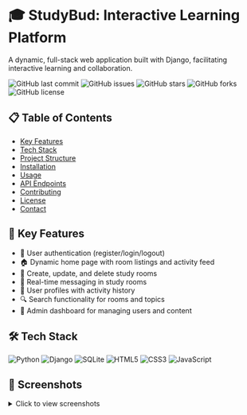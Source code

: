 # 🎓 StudyBud: Interactive Learning Platform

A dynamic, full-stack web application built with Django, facilitating interactive learning and collaboration.

![GitHub last commit](https://img.shields.io/github/last-commit/yourusername/studybud)
![GitHub issues](https://img.shields.io/github/issues/yourusername/studybud)
![GitHub stars](https://img.shields.io/github/stars/yourusername/studybud)
![GitHub forks](https://img.shields.io/github/forks/yourusername/studybud)
![GitHub license](https://img.shields.io/github/license/yourusername/studybud)

## 📋 Table of Contents
- [Key Features](#key-features)
- [Tech Stack](#tech-stack)
- [Project Structure](#project-structure)
- [Installation](#installation)
- [Usage](#usage)
- [API Endpoints](#api-endpoints)
- [Contributing](#contributing)
- [License](#license)
- [Contact](#contact)

## 🚀 Key Features

- 🔐 User authentication (register/login/logout)
- 🏠 Dynamic home page with room listings and activity feed
- 🚪 Create, update, and delete study rooms
- 💬 Real-time messaging in study rooms
- 👤 User profiles with activity history
- 🔍 Search functionality for rooms and topics
- 👑 Admin dashboard for managing users and content

## 🛠️ Tech Stack

![Python](https://img.shields.io/badge/Python-3776AB?style=for-the-badge&logo=python&logoColor=white)
![Django](https://img.shields.io/badge/Django-092E20?style=for-the-badge&logo=django&logoColor=white)
![SQLite](https://img.shields.io/badge/SQLite-07405E?style=for-the-badge&logo=sqlite&logoColor=white)
![HTML5](https://img.shields.io/badge/HTML5-E34F26?style=for-the-badge&logo=html5&logoColor=white)
![CSS3](https://img.shields.io/badge/CSS3-1572B6?style=for-the-badge&logo=css3&logoColor=white)
![JavaScript](https://img.shields.io/badge/JavaScript-F7DF1E?style=for-the-badge&logo=javascript&logoColor=black)
## 📸 Screenshots

<details>
<summary>Click to view screenshots</summary>
![roomm](https://github.com/user-attachments/assets/bd5456d2-a277-48e2-b940-67316669de7e)
![vcds](https://github.com/user-attachments/assets/7651d09a-6b15-4dfd-a125-d7172194e8c5)
![roomchat](https://github.com/user-attachments/assets/b1149ce0-d9c6-4892-b44d-0003fdd929a5)


## 📁 Project Structure

```
studybud/
│
├── base/
│   ├── migrations/
│   ├── templates/
│   │   └── base/
│   │       ├── activity.html
│   │       ├── create-room.html
│   │       ├── delete.html
│   │       ├── edit-user.html
│   │       ├── home.html
│   │       ├── login.html
│   │       ├── profile.html
│   │       ├── room.html
│   │       ├── room_form.html
│   │       └── topics.html
│   ├── admin.py
│   ├── apps.py
│   ├── forms.py
│   ├── models.py
│   ├── tests.py
│   ├── urls.py
│   └── views.py
│
├── studybud/
│   ├── __init__.py
│   ├── asgi.py
│   ├── settings.py
│   ├── urls.py
│   └── wsgi.py
│
├── static/
│   ├── images/
│   ├── styles/
│   └── js/
│
├── templates/
│   └── main.html
│
├── manage.py
├── db.sqlite3
├── requirements.txt
└── README.md
```

## 💻 Installation

1. Clone the repository:
   ```sh
   git clone  https://github.com/engrmumtazali0112/Digital_Empowerment_Pakistan_Internships/tree/main/real-time-chat

   ```

2. Navigate to the project directory:
   ```sh
   cd studybud
   ```

3. Create a virtual environment:
   ```sh
   python -m venv venv
   ```

4. Activate the virtual environment:
   - On Windows:
     ```sh
     venv\Scripts\activate
     ```
   - On macOS and Linux:
     ```sh
     source venv/bin/activate
     ```

5. Install dependencies:
   ```sh
   pip install -r requirements.txt
   ```

6. Apply migrations:
   ```sh
   python manage.py migrate
   ```

7. Create a superuser:
   ```sh
   python manage.py createsuperuser
   ```

## 🚀 Usage

1. Start the development server:
   ```sh
   python manage.py runserver
   ```

2. Open your browser and navigate to `http://localhost:8000`

3. To access the admin panel, go to `http://localhost:8000/admin` and log in with your superuser credentials.

## 🔗 API Endpoints

- `GET /`: Home page
- `GET /login/`: User login
- `GET /logout/`: User logout
- `GET /register/`: User registration
- `GET /room/<str:pk>/`: View a specific room
- `GET /profile/<str:pk>/`: View user profile
- `GET /create-room/`: Create a new room
- `GET /update-room/<str:pk>/`: Update a room
- `GET /delete-room/<str:pk>/`: Delete a room
- `GET /delete-message/<str:pk>/`: Delete a message
- `GET /update-user/`: Update user profile
- `GET /topics/`: View all topics
- `GET /activity/`: View recent activity

## 🤝 Contributing

Contributions are what make the open-source community such an amazing place to learn, inspire, and create. Any contributions you make are **greatly appreciated**.

1. Fork the Project
2. Create your Feature Branch (`git checkout -b feature/AmazingFeature`)
3. Commit your Changes (`git commit -m 'Add some AmazingFeature'`)
4. Push to the Branch (`git push origin feature/AmazingFeature`)
5. Open a Pull Request

## 📄 License

Distributed under the MIT License. See `LICENSE` for more information.

## 📞 Contact

Mumtaz Ali - [engrmumtazali01@gmail.com](mailto:engrmumtazali01@gmail.com)

Project Link: https://github.com/engrmumtazali0112/Digital_Empowerment_Pakistan_Internships/tree/main/blog-website-node.js-express-mongodb
<p align="center">
  <a href="mailto:engrmumtazali01@gmail.com"><img src="https://img.shields.io/badge/Email-D14836?style=for-the-badge&logo=gmail&logoColor=white"/></a>
  <a href="https://www.linkedin.com/in/mumtazali12/"><img src="https://img.shields.io/badge/LinkedIn-0077B5?style=for-the-badge&logo=linkedin&logoColor=white"/></a>
  <a href="https://www.instagram.com/its_maliyzi?igsh=MWR1Y2x1a2xpazBpOA=="><img src="https://img.shields.io/badge/Instagram-E4405F?style=for-the-badge&logo=instagram&logoColor=white"/></a>
  <a href="https://www.hackerrank.com/profile/engrmumtazali01"><img src="https://img.shields.io/badge/-Hackerrank-2EC866?style=for-the-badge&logo=HackerRank&logoColor=white"/></a>
  <a href="https://github.com/engrmumtazali0112"><img src="https://img.shields.io/badge/GitHub-100000?style=for-the-badge&logo=github&logoColor=white"/></a>
</p>

---

<p align="center">Made with ❤️ by Mumtaz Ali</p>

